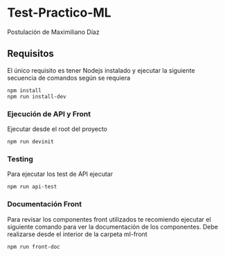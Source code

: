 # Test-Practico-ML
Postulación de Maximiliano Díaz

## Requisitos
El único requisito es tener Nodejs instalado y ejecutar la siguiente secuencia de comandos según se requiera

```
npm install
npm run install-dev
```

### Ejecución de API y Front
Ejecutar desde el root del proyecto
```
npm run devinit
```

### Testing
Para ejecutar los test de API ejecutar
```
npm run api-test
```

### Documentación Front
Para revisar los componentes front utilizados te recomiendo ejecutar el siguiente comando para ver la documentación de los componentes.
Debe realizarse desde el interior de la carpeta ml-front

```
npm run front-doc
```
